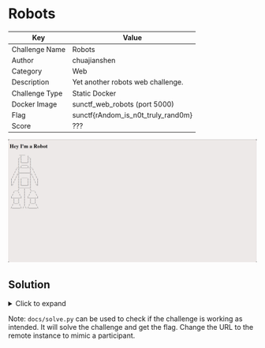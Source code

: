 # Robots

| Key            | Value                              |
|----------------|------------------------------------|
| Challenge Name | Robots                             |
| Author         | chuajianshen                       |
| Category       | Web                                |
| Description    | Yet another robots web challenge.  |
| Challenge Type | Static Docker                      |
| Docker Image   | sunctf_web_robots (port 5000)      |
| Flag           | sunctf{rAndom_is_n0t_truly_rand0m} |
| Score          | ???                                |

![Screenshot](docs/screenshot.png)

## Solution

<details>
<summary>Click to expand</summary>

1) Go to `/robots.txt` to discover `/codeGen.php` and `/flag.php`.
2) In `/codeGen.php`, there is a random number function with a fixed seed, causing it to produce the same number
   everytime. Copy and execute the code displayed to obtain the number.

    ```php
    $seed = 16062024;

    mt_srand($seed);
    
    for ($i = 0; $i <= 100; $i++){
        $secretcode = mt_rand();
    }

    echo $secretcode;
    ```

3) Input the number at `flag.php` to get the flag.

</details>

Note: `docs/solve.py` can be used to check if the challenge is working as intended. It will solve the challenge and get
the flag. Change the URL to the remote instance to mimic a participant.